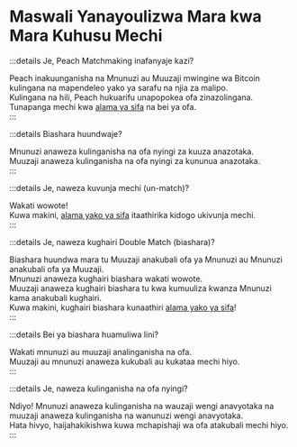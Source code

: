 # Maswali Yanayoulizwa Mara kwa Mara Kuhusu Mechi

:::details Je, Peach Matchmaking inafanyaje kazi?

Peach inakuunganisha na Mnunuzi au Muuzaji mwingine wa Bitcoin kulingana na mapendeleo yako ya sarafu na njia za malipo.  
Kulingana na hili, Peach hukuarifu unapopokea ofa zinazolingana.  
Tunapanga mechi kwa [alama ya sifa](/faq/account/#what-does-the-peach-score-mean) na bei ya ofa.  
:::

:::details Biashara huundwaje?

Mnunuzi anaweza kulinganisha na ofa nyingi za kuuza anazotaka.  
Muuzaji anaweza kulinganisha na ofa nyingi za kununua anazotaka.  
:::

:::details Je, naweza kuvunja mechi (un-match)?

Wakati wowote!  
Kuwa makini, [alama yako ya sifa](/faq/account/#what-does-the-peach-score-mean) itaathirika kidogo ukivunja mechi.  
:::

:::details Je, naweza kughairi Double Match (biashara)?

Biashara huundwa mara tu Muuzaji anakubali ofa ya Mnunuzi au Mnunuzi anakubali ofa ya Muuzaji.  
Mnunuzi anaweza kughairi biashara wakati wowote.  
Muuzaji anaweza kughairi biashara tu kwa kumuuliza kwanza Mnunuzi kama anakubali kughairi.  
Kuwa makini, kughairi biashara kunaathiri [alama yako ya sifa](/faq/account/#what-does-the-peach-score-mean)!  
:::

:::details Bei ya biashara huamuliwa lini?

Wakati mnunuzi au muuzaji analinganisha na ofa.  
Muuzaji au mnunuzi anaweza kukubali au kukataa mechi hiyo.  
:::

:::details Je, naweza kulinganisha na ofa nyingi?

Ndiyo! Mnunuzi anaweza kulinganisha na wauzaji wengi anavyotaka na muuzaji anaweza kulinganisha na wanunuzi wengi anavyotaka.  
Hata hivyo, haijahakikishwa kuwa mchapishaji wa ofa atakubali mechi hiyo.  
:::
